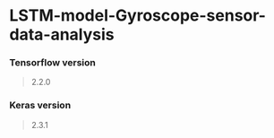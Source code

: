 # LSTM-model-Gyroscope-sensor-data-analysis


### Tensorflow version
> 2.2.0

### Keras version 
> 2.3.1
